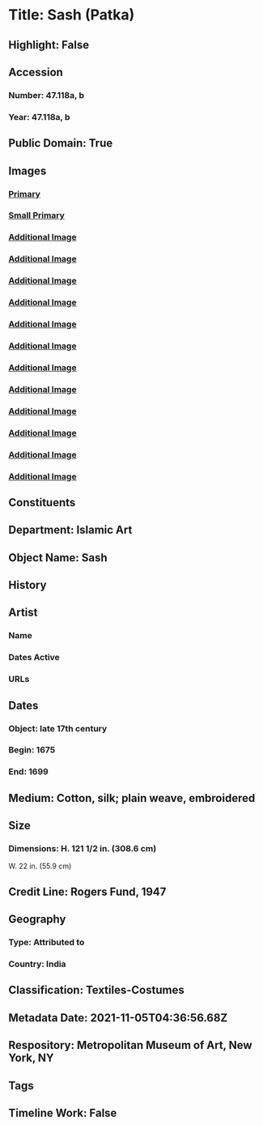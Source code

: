 # Title: Sash (Patka)
## Highlight: False
## Accession
### Number: 47.118a, b
### Year: 47.118a, b
## Public Domain: True
## Images
### [Primary](https://images.metmuseum.org/CRDImages/is/original/DP272849.jpg)
### [Small Primary](https://images.metmuseum.org/CRDImages/is/web-large/DP272849.jpg)
### [Additional Image](https://images.metmuseum.org/CRDImages/is/original/wb-47.118b.JPG)
### [Additional Image](https://images.metmuseum.org/CRDImages/is/original/wb-47.118c.JPG)
### [Additional Image](https://images.metmuseum.org/CRDImages/is/original/wb-47.118d.JPG)
### [Additional Image](https://images.metmuseum.org/CRDImages/is/original/wb-47.118e.JPG)
### [Additional Image](https://images.metmuseum.org/CRDImages/is/original/wb-47.118.JPG)
### [Additional Image](https://images.metmuseum.org/CRDImages/is/original/DP282447.jpg)
### [Additional Image](https://images.metmuseum.org/CRDImages/is/original/DP282450.jpg)
### [Additional Image](https://images.metmuseum.org/CRDImages/is/original/DP282451.jpg)
### [Additional Image](https://images.metmuseum.org/CRDImages/is/original/DP282452.jpg)
### [Additional Image](https://images.metmuseum.org/CRDImages/is/original/DP282453.jpg)
### [Additional Image](https://images.metmuseum.org/CRDImages/is/original/DP282454.jpg)
### [Additional Image](https://images.metmuseum.org/CRDImages/is/original/DP282455.jpg)
## Constituents
## Department: Islamic Art
## Object Name: Sash
## History
## Artist
### Name
### Dates Active
### URLs
## Dates
### Object: late 17th century
### Begin: 1675
### End: 1699
## Medium: Cotton, silk; plain weave, embroidered
## Size
### Dimensions: H. 121 1/2 in. (308.6 cm)
W. 22 in. (55.9 cm)
## Credit Line: Rogers Fund, 1947
## Geography
### Type: Attributed to
### Country: India
## Classification: Textiles-Costumes
## Metadata Date: 2021-11-05T04:36:56.68Z
## Respository: Metropolitan Museum of Art, New York, NY
## Tags
## Timeline Work: False